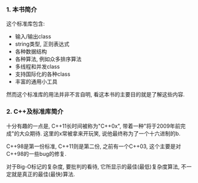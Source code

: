 ### 1. 本书简介 ###

这个标准库包含:
- 输入/输出class
- string类型, 正则表达式
- 各种数据结构
- 各种算法, 例如众多排序算法
- 多线程和并发class
- 支持国际化的各种class
- 丰富的通用小工具

然而这个标准库的用法并非不言自明, 看这本书的主要目的就是了解这些内容.

### 2. C++及标准库简介 ###

十分有趣的一点是, C++11长时间被称为"C++0x", 带着一种"将于2009年前完成"的大众期待.
这里的x常被拿来开玩笑, 说他最终称为了一个十六进制的b.

C++98是第一份标准, C++11则是第二份, 之前有一个C++03, 这个主要是对C++98的一些bug的修复.

对于Big-O标记的复杂度, 要批判的看待, 它所显示的最佳(最低)复杂度算法, 不一定就是真正的最佳(最快)算法.


